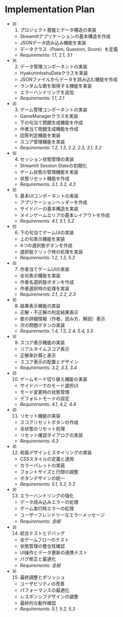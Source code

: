 # Implementation Plan

- [x] 1. プロジェクト基盤とデータ構造の実装
  - Streamlitアプリケーションの基本構造を作成
  - JSONデータ読み込み機能を実装
  - データクラス（Poem, Question, Score）を定義
  - _Requirements: 1.1, 2.1, 3.1_

- [x] 2. データ管理コンポーネントの実装
  - HyakuninIsshuDataクラスを実装
  - JSONファイルからデータを読み込む機能を作成
  - ランダムな歌を取得する機能を実装
  - エラーハンドリングを追加
  - _Requirements: 1.1, 2.1_

- [x] 3. ゲーム管理コンポーネントの実装
  - GameManagerクラスを実装
  - 下の句当て問題生成機能を作成
  - 作者当て問題生成機能を作成
  - 回答判定機能を実装
  - スコア管理機能を実装
  - _Requirements: 1.2, 1.3, 2.2, 2.3, 3.1, 3.2_

- [x] 4. セッション状態管理の実装
  - Streamlit Session Stateの初期化
  - ゲーム状態の管理機能を実装
  - 状態リセット機能を作成
  - _Requirements: 3.1, 3.2, 4.3_

- [x] 5. 基本UIコンポーネントの実装
  - アプリケーションヘッダーを作成
  - サイドバーの基本構造を実装
  - メインゲームエリアの基本レイアウトを作成
  - _Requirements: 4.1, 5.1, 5.2_

- [x] 6. 下の句当てゲームUIの実装
  - 上の句表示機能を実装
  - 4つの選択肢ボタンを作成
  - 選択肢クリック時の処理を実装
  - _Requirements: 1.2, 1.3, 5.3_

- [x] 7. 作者当てゲームUIの実装
  - 全句表示機能を実装
  - 作者名選択肢ボタンを作成
  - 作者選択時の処理を実装
  - _Requirements: 2.1, 2.2, 2.3_

- [x] 8. 結果表示機能の実装
  - 正解・不正解の判定結果表示
  - 歌の詳細情報（作者、読み方、解説）表示
  - 次の問題ボタンの実装
  - _Requirements: 1.4, 1.5, 2.4, 5.4, 5.5_

- [x] 9. スコア表示機能の実装
  - リアルタイムスコア表示
  - 正解率計算と表示
  - スコア表示の配置とデザイン
  - _Requirements: 3.2, 3.3, 3.4_

- [x] 10. ゲームモード切り替え機能の実装
  - サイドバーでのモード選択UI
  - モード変更時の状態管理
  - デフォルトモードの設定
  - _Requirements: 4.1, 4.2, 4.4_

- [x] 11. リセット機能の実装
  - スコアリセットボタンの作成
  - 全状態のリセット処理
  - リセット確認ダイアログの実装
  - _Requirements: 4.3_

- [x] 12. 和風デザインとスタイリングの実装
  - CSSスタイルの定義と適用
  - カラーパレットの実装
  - フォントサイズと行間の調整
  - ボタンデザインの統一
  - _Requirements: 5.1, 5.2, 5.3_

- [x] 13. エラーハンドリングの強化
  - データ読み込みエラーの処理
  - ゲーム実行時エラーの処理
  - ユーザーフレンドリーなエラーメッセージ
  - _Requirements: 全般_

- [x] 14. 統合テストとデバッグ
  - 全ゲームフローのテスト
  - 状態管理の整合性確認
  - UI操作とデータ更新の連携テスト
  - バグ修正と最適化
  - _Requirements: 全般_

- [x] 15. 最終調整とポリッシュ
  - ユーザビリティの改善
  - パフォーマンスの最適化
  - レスポンシブデザインの調整
  - 最終的な動作確認
  - _Requirements: 5.1, 5.2, 5.3_